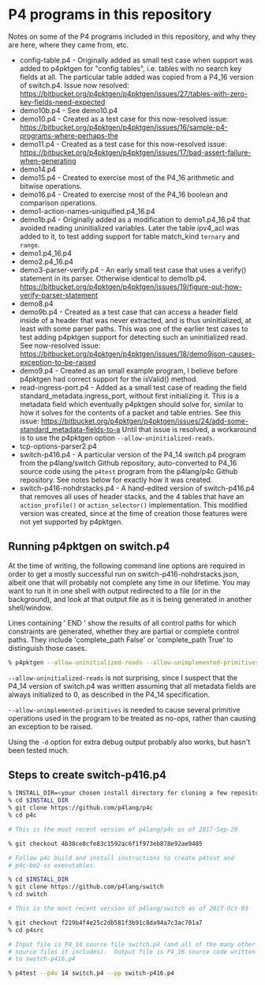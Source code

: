 # P4 programs in this repository

Notes on some of the P4 programs included in this repository, and why
they are here, where they came from, etc.

* config-table.p4 - Originally added as small test case when support
  was added to p4pktgen for "config tables", i.e. tables with no
  search key fields at all.  The particular table added was copied
  from a P4_16 version of switch.p4.  Issue now resolved:
  https://bitbucket.org/p4pktgen/p4pktgen/issues/27/tables-with-zero-key-fields-need-expected
* demo10b.p4 - See demo10.p4
* demo10.p4 - Created as a test case for this now-resolved issue:
  https://bitbucket.org/p4pktgen/p4pktgen/issues/16/sample-p4-programs-where-perhaps-the
* demo11.p4 - Created as a test case for this now-resolved issue:
  https://bitbucket.org/p4pktgen/p4pktgen/issues/17/bad-assert-failure-when-generating
* demo14.p4
* demo15.p4 - Created to exercise most of the P4_16 arithmetic and
  bitwise operations.
* demo16.p4 - Created to exercise most of the P4_16 boolean and
  comparison operations.
* demo1-action-names-uniquified.p4_16.p4
* demo1b.p4 - Originally added as a modification to demo1.p4_16.p4 that
  avoided reading uninitialized variables.  Later the table ipv4_acl was
  added to it, to test adding support for table match_kind `ternary` and
  `range`.
* demo1.p4_16.p4
* demo2.p4_16.p4
* demo3-parser-verify.p4 - An early small test case that uses a
  verify() statement in its parser.  Otherwise identical to demo1b.p4.
  https://bitbucket.org/p4pktgen/p4pktgen/issues/19/figure-out-how-verify-parser-statement
* demo8.p4
* demo9b.p4 - Created as a test case that can access a header field
  inside of a header that was never extracted, and is thus
  uninitialized, at least with some parser paths.  This was one of the
  earlier test cases to test adding p4pktgen support for detecting
  such an uninitialized read.  See now-resolved issue:
  https://bitbucket.org/p4pktgen/p4pktgen/issues/18/demo9json-causes-exception-to-be-raised
* demo9.p4 - Created as an small example program, I believe before
  p4pktgen had correct support for the isValid() method.
* read-ingress-port.p4 - Added as a small test case of reading the field
standard_metadata.ingress_port, without first initializing it.  This
is a metadata field which eventually p4pktgen should solve for,
similar to how it solves for the contents of a packet and table
entries.  See this issue: https://bitbucket.org/p4pktgen/p4pktgen/issues/24/add-some-standard_metadata-fields-to-a
  Until that issue is resolved, a workaround is to use the p4pktgen
  option `--allow-uninitialized-reads`.
* tcp-options-parser2.p4
* switch-p416.p4 - A particular version of the P4_14 switch.p4 program
  from the p4lang/switch Github repository, auto-converted to P4_16
  source code using the `p4test` program from the p4lang/p4c Github
  repository.  See notes below for exactly how it was created.
* switch-p416-nohdrstacks.p4 - A hand-edited version of switch-p416.p4
  that removes all uses of header stacks, and the 4 tables that have
  an `action_profile()` or `action_selector()` implementation.  This
  modified version was created, since at the time of creation those
  features were not yet supported by p4pktgen.


## Running p4pktgen on switch.p4

At the time of writing, the following command line options are
required in order to get a mostly successful run on
switch-p416-nohdrstacks.json, albeit one that will probably not
complete any time in our lifetime.  You may want to run it in one
shell with output redirected to a file (or in the background), and
look at that output file as it is being generated in another
shell/window.

Lines containing ' END ' show the results of all control paths for
which constraints are generated, whether they are partial or complete
control paths.  They include 'complete_path False' or 'complete_path
True' to distinguish those cases.

```bash
% p4pktgen --allow-uninitialized-reads --allow-unimplemented-primitives compiled_p4_programs/switch-p416-nohdrstacks.json
```

`--allow-uninitialized-reads` is not surprising, since I suspect that
the P4_14 version of switch.p4 was written assuming that all metadata
fields are always initialized to 0, as described in the P4_14
specification.

`--allow-unimplemented-primitives` is needed to cause several
primitive operations used in the program to be treated as no-ops,
rather than causing an exception to be raised.

Using the `-d` option for extra debug output probably also works, but
hasn't been tested much.


## Steps to create switch-p416.p4

```bash
% INSTALL_DIR=<your chosen install directory for cloning a few repositories>
% cd $INSTALL_DIR
% git clone https://github.com/p4lang/p4c
% cd p4c

# This is the most recent version of p4lang/p4c as of 2017-Sep-20

% git checkout 4b38ce8cfe83c1592ac6f1f973eb878e92ae9485

# Follow p4c build and install instructions to create p4test and
# p4c-bm2-ss executables.

% cd $INSTALL_DIR
% git clone https://github.com/p4lang/switch
% cd switch

# This is the most recent version of p4lang/switch as of 2017-Oct-03

% git checkout f219b4f4e25c2db581f3b91c8da94a7c3ac701a7
% cd p4src

# Input file is P4_14 source file switch.p4 (and all of the many other
# source files it includes).  Output file is P4_16 source code written
# to switch-p416.p4

% p4test --p4v 14 switch.p4 --pp switch-p416.p4
```
